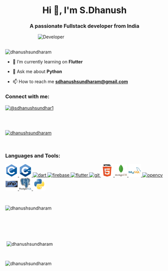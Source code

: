 
<h1 align="center">Hi 👋, I'm S.Dhanush</h1>
<h3 align="center">A passionate Fullstack developer from India</h3>
<img align="right" alt="Developer" width="400" src="https://media.giphy.com/media/X6aCcZxwLh722EUiT6/giphy.gif"><br><br>


<p align="left"> <img src="https://komarev.com/ghpvc/?username=dhanushsundharam&label=Profile%20views&color=0e75b6&style=flat" alt="dhanushsundharam" /> </p>



- 🌱 I’m currently learning on **Flutter**

- 💬 Ask me about **Python**

- 📫 How to reach me **sdhanushsundharam@gmail.com**

<h3 align="left">Connect with me:</h3>
<p align="left">
<a href="https://www.hackerrank.com/@sdhanushsundhar1" target="blank"><img align="center" src="https://raw.githubusercontent.com/rahuldkjain/github-profile-readme-generator/master/src/images/icons/Social/hackerrank.svg" alt="@sdhanushsundhar1" height="30" width="40" /></a>
</p><br><br>
<p align="left"> <a href="https://github.com/ryo-ma/github-profile-trophy"><img src="https://github-profile-trophy.vercel.app/?username=dhanushsundharam" alt="dhanushsundharam" /></a> </p><br>
<h3 align="left">Languages and Tools:</h3>
<p align="left"> <a href="https://www.cprogramming.com/" target="_blank" rel="noreferrer"> <img src="https://raw.githubusercontent.com/devicons/devicon/master/icons/c/c-original.svg" alt="c" width="40" height="40"/> </a> <a href="https://www.w3schools.com/cpp/" target="_blank" rel="noreferrer"> <img src="https://raw.githubusercontent.com/devicons/devicon/master/icons/cplusplus/cplusplus-original.svg" alt="cplusplus" width="40" height="40"/> </a> <a href="https://dart.dev" target="_blank" rel="noreferrer"> <img src="https://www.vectorlogo.zone/logos/dartlang/dartlang-icon.svg" alt="dart" width="40" height="40"/> </a> <a href="https://firebase.google.com/" target="_blank" rel="noreferrer"> <img src="https://www.vectorlogo.zone/logos/firebase/firebase-icon.svg" alt="firebase" width="40" height="40"/> </a> <a href="https://flutter.dev" target="_blank" rel="noreferrer"> <img src="https://www.vectorlogo.zone/logos/flutterio/flutterio-icon.svg" alt="flutter" width="40" height="40"/> </a> <a href="https://git-scm.com/" target="_blank" rel="noreferrer"> <img src="https://www.vectorlogo.zone/logos/git-scm/git-scm-icon.svg" alt="git" width="40" height="40"/> </a> <a href="https://www.w3.org/html/" target="_blank" rel="noreferrer"> <img src="https://raw.githubusercontent.com/devicons/devicon/master/icons/html5/html5-original-wordmark.svg" alt="html5" width="40" height="40"/> </a> <a href="https://www.mongodb.com/" target="_blank" rel="noreferrer"> <img src="https://raw.githubusercontent.com/devicons/devicon/master/icons/mongodb/mongodb-original-wordmark.svg" alt="mongodb" width="40" height="40"/> </a> <a href="https://www.mysql.com/" target="_blank" rel="noreferrer"> <img src="https://raw.githubusercontent.com/devicons/devicon/master/icons/mysql/mysql-original-wordmark.svg" alt="mysql" width="40" height="40"/> </a> <a href="https://opencv.org/" target="_blank" rel="noreferrer"> <img src="https://www.vectorlogo.zone/logos/opencv/opencv-icon.svg" alt="opencv" width="40" height="40"/> </a> <a href="https://www.php.net" target="_blank" rel="noreferrer"> <img src="https://raw.githubusercontent.com/devicons/devicon/master/icons/php/php-original.svg" alt="php" width="40" height="40"/> </a> <a href="https://www.postgresql.org" target="_blank" rel="noreferrer"> <img src="https://raw.githubusercontent.com/devicons/devicon/master/icons/postgresql/postgresql-original-wordmark.svg" alt="postgresql" width="40" height="40"/> </a> <a href="https://www.python.org" target="_blank" rel="noreferrer"> <img src="https://raw.githubusercontent.com/devicons/devicon/master/icons/python/python-original.svg" alt="python" width="40" height="40"/> </a> </p><br>

<p><img align="left" src="https://github-readme-stats.vercel.app/api/top-langs?username=dhanushsundharam&show_icons=true&locale=en&layout=compact" alt="dhanushsundharam" /></p><br><br><br>

<br><br><p>&nbsp;<img align="center" src="https://github-readme-stats.vercel.app/api?username=dhanushsundharam&show_icons=true&locale=en" alt="dhanushsundharam" /></p><br>

<p><img align="left" src="https://github-readme-streak-stats.herokuapp.com/?user=dhanushsundharam&" alt="dhanushsundharam" /></p>
